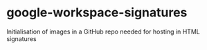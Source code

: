 # google-workspace-signatures
Initialisation of images in a GitHub repo needed for hosting in HTML signatures

